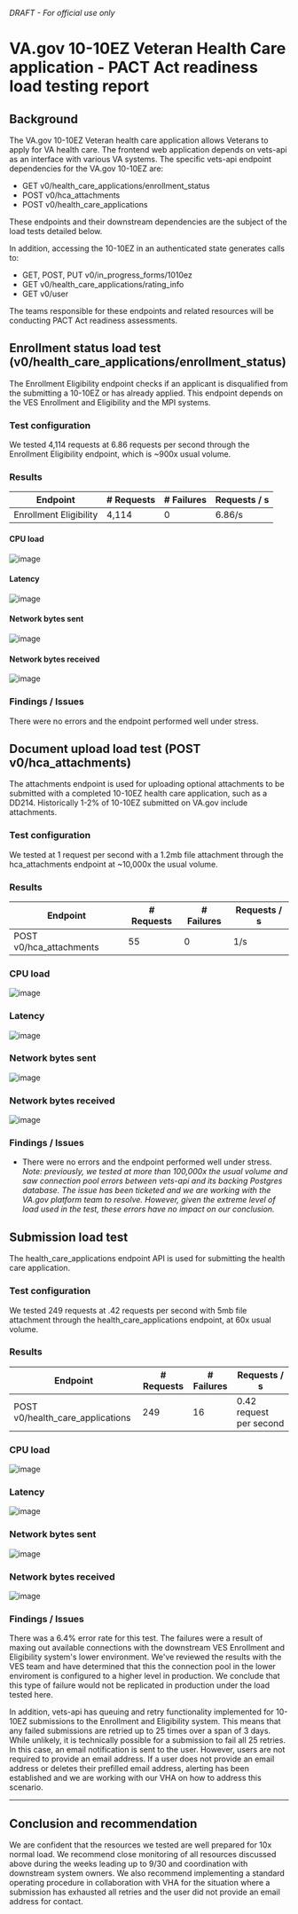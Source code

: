 _DRAFT - For official use only_

# VA.gov 10-10EZ Veteran Health Care application - PACT Act readiness load testing report

## Background
The VA.gov 10-10EZ Veteran health care application allows Veterans to apply for VA health care. The frontend web application depends on vets-api as an interface with various VA systems. The specific vets-api endpoint dependencies for the VA.gov 10-10EZ are:
- GET v0/health_care_applications/enrollment_status
- POST v0/hca_attachments
- POST v0/health_care_applications
 
These endpoints and their downstream dependencies are the subject of the load tests detailed below.

In addition, accessing the 10-10EZ in an authenticated state generates calls to:
- GET, POST, PUT v0/in_progress_forms/1010ez
- GET v0/health_care_applications/rating_info
- GET v0/user

The teams responsible for these endpoints and related resources will be conducting PACT Act readiness assessments.
 
## Enrollment status load test (v0/health_care_applications/enrollment_status)

The Enrollment Eligibility endpoint checks if an applicant is disqualified from the submitting a 10-10EZ or has already applied. This endpoint depends on the VES Enrollment and Eligibility and the MPI systems.

### Test configuration
We tested 4,114 requests at 6.86 requests per second through the Enrollment Eligibility endpoint, which is ~900x usual volume.

### Results
| Endpoint           | # Requests | # Failures |  Requests / s |
| ------------------ | ---------- | ---------- |  ------------ |
| Enrollment Eligibility | 4,114  |  0      |   6.86/s        |


#### CPU load
![image](https://github.com/department-of-veterans-affairs/va.gov-team/assets/830084/ff61a1f6-a8d8-42a8-9089-e1c340a62f0c)

#### Latency
![image](https://github.com/department-of-veterans-affairs/va.gov-team/assets/830084/b481f6aa-ffcd-4045-8655-649364b4c691)

#### Network bytes sent
![image](https://github.com/department-of-veterans-affairs/va.gov-team/assets/830084/1234e96a-ee50-4d05-9e14-943e103404fc)

#### Network bytes received
![image](https://github.com/department-of-veterans-affairs/va.gov-team/assets/830084/1b9d458f-36c0-4197-bc82-03a335220b10)

### Findings / Issues
There were no errors and the endpoint performed well under stress.

## Document upload load test (POST v0/hca_attachments)
The attachments endpoint is used for uploading optional attachments to be submitted with a completed 10-10EZ health care application, such as a DD214. Historically 1-2% of 10-10EZ submitted on VA.gov include attachments.

### Test configuration
We tested at 1 request per second with a 1.2mb file attachment through the hca_attachments endpoint at ~10,000x the usual volume.

### Results
| Endpoint           | # Requests | # Failures |  Requests / s |
| ------------------ | ---------- | ---------- |  ------------ |
|POST v0/hca_attachments | 55 |  0   | 1/s |

### CPU load
![image](https://github.com/department-of-veterans-affairs/va.gov-team/assets/830084/fd02bbca-ad65-4bdc-b84c-0a6563ef6ea0)

### Latency
![image](https://github.com/department-of-veterans-affairs/va.gov-team/assets/830084/e9444997-5899-43c4-9efa-389809b13ad7)

### Network bytes sent
![image](https://github.com/department-of-veterans-affairs/va.gov-team/assets/830084/317a2df9-f395-41ec-9b2c-c3f80b98eb29)

### Network bytes received
![image](https://github.com/department-of-veterans-affairs/va.gov-team/assets/830084/51251d42-c26b-47ab-9ffa-dfccbb77410d)

### Findings / Issues
- There were no errors and the endpoint performed well under stress. _Note: previously, we tested at more than 100,000x the usual volume and saw connection pool errors between vets-api and its backing Postgres database. The issue has been ticketed and we are working with the VA.gov platform team to resolve. However, given the extreme level of load used in the test, these errors have no impact on our conclusion._

## Submission load test
The health_care_applications endpoint API is used for submitting the health care application.

### Test configuration
We tested 249 requests at .42 requests per second with 5mb file attachment through the health_care_applications endpoint, at 60x usual volume.

### Results

| Endpoint           | # Requests | # Failures |  Requests / s |
| ------------------ | ---------- | ---------- |  ------------ |
|POST v0/health_care_applications | 249| 16  |  0.42 request per second |

### CPU load
![image](https://github.com/department-of-veterans-affairs/va.gov-team/assets/830084/4c2b7bed-0a2a-4e14-b2a1-767f3e717c30)

### Latency
![image](https://github.com/department-of-veterans-affairs/va.gov-team/assets/830084/4035c419-617f-4b6d-82c7-8cbe6fd19dca)

### Network bytes sent
![image](https://github.com/department-of-veterans-affairs/va.gov-team/assets/830084/4b87774b-8451-4ef1-87de-002dbcd244e5)

### Network bytes received
![image](https://github.com/department-of-veterans-affairs/va.gov-team/assets/830084/23df1d4b-2042-45f5-aa6b-1e5f0bbeec13)

### Findings / Issues
There was a 6.4% error rate for this test. The failures were a result of maxing out available connections with the downstream VES Enrollment and Eligibility system's lower environment. We've reviewed the results with the VES team and have determined that this the connection pool in the lower enviroment is configured to a higher level in production. We conclude that this type of failure would not be replicated in production under the load tested here. 

In addition, vets-api has queuing and retry functionality implemented for 10-10EZ submissions to the Enrollment and Eligibility system. This means that any failed submissions are retried up to 25 times over a span of 3 days. While unlikely, it is technically possible for a submission to fail all 25 retries. In this case, an email notification is sent to the user. However, users are not required to provide an email address. If a user does not provide an email address or deletes their prefilled email address, alerting has been established and we are working with our VHA on how to address this scenario.

---

## Conclusion and recommendation
We are confident that the resources we tested are well prepared for 10x normal load. We recommend close monitoring of all resources discussed above during the weeks leading up to 9/30 and coordination with downstream system owners. We also recommend implementing a standard operating procedure in collaboration with VHA for the situation where a submission has exhausted all retries and the user did not provide an email address for contact.
